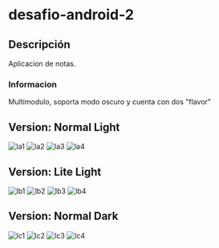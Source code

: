 # desafio-android-2
## Descripción
Aplicacion de notas.
### Informacion
Multimodulo, soporta modo oscuro y cuenta con dos "flavor"

## Version: Normal Light
![la1](https://github.com/BSTNVLDS/desafio-android-2/blob/develop//1a.png?raw=true)
![la2](https://github.com/BSTNVLDS/desafio-android-2/blob/develop//2a.png?raw=true)
![la3](https://github.com/BSTNVLDS/desafio-android-2/blob/develop//3a.png?raw=true)
![la4](https://github.com/BSTNVLDS/desafio-android-2/blob/develop//4a.png?raw=true)
## Version: Lite Light
![lb1](https://github.com/BSTNVLDS/desafio-android-2/blob/develop//1b.png?raw=true)
![lb2](https://github.com/BSTNVLDS/desafio-android-2/blob/develop//2b.png?raw=true)
![lb3](https://github.com/BSTNVLDS/desafio-android-2/blob/develop//3b.png?raw=true)
![lb4](https://github.com/BSTNVLDS/desafio-android-2/blob/develop//4b.png?raw=true)
## Version: Normal Dark
![lc1](https://github.com/BSTNVLDS/desafio-android-2/blob/develop//c1.png?raw=true)
![lc2](https://github.com/BSTNVLDS/desafio-android-2/blob/develop//c2.png?raw=true)
![lc3](https://github.com/BSTNVLDS/desafio-android-2/blob/develop//c3.png?raw=true)
![lc4](https://github.com/BSTNVLDS/desafio-android-2/blob/develop//c4.png?raw=true)

